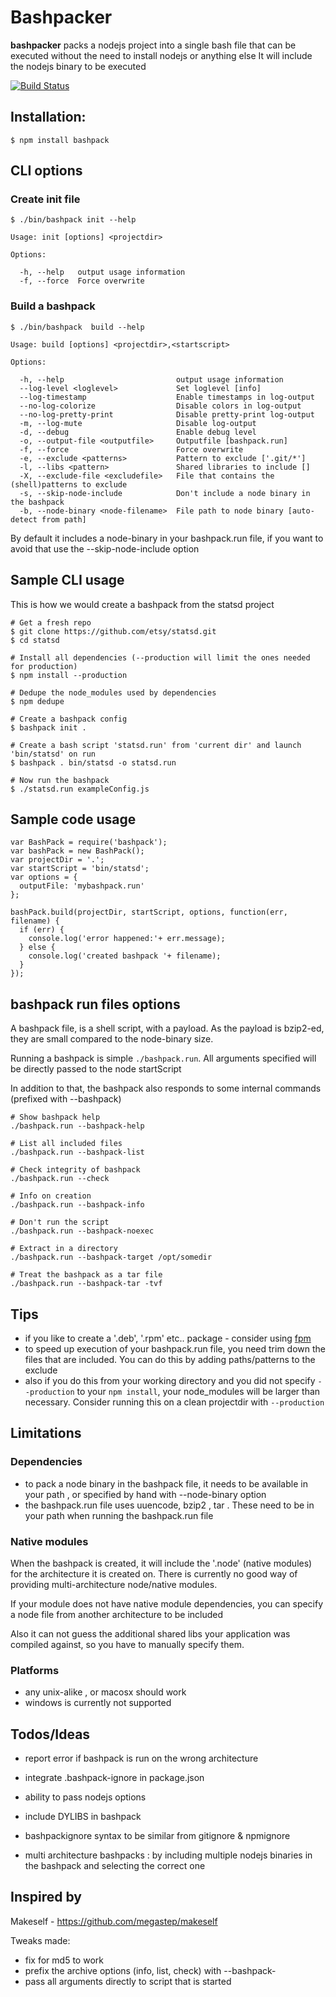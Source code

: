 # Bashpacker

**bashpacker** packs a nodejs project into a single bash file that can be executed without the need to install nodejs or anything else
It will include the nodejs binary to be executed

[![Build Status](https://travis-ci.org/jedi4ever/bashpack.png?branch=master)](https://travis-ci.org/jedi4ever/bashpack)

## Installation:

    $ npm install bashpack

## CLI options

### Create init file
    $ ./bin/bashpack init --help

    Usage: init [options] <projectdir>

    Options:

      -h, --help   output usage information
      -f, --force  Force overwrite


### Build a bashpack

    $ ./bin/bashpack  build --help

    Usage: build [options] <projectdir>,<startscript>

    Options:

      -h, --help                         output usage information
      --log-level <loglevel>             Set loglevel [info]
      --log-timestamp                    Enable timestamps in log-output
      --no-log-colorize                  Disable colors in log-output
      --no-log-pretty-print              Disable pretty-print log-output
      -m, --log-mute                     Disable log-output
      -d, --debug                        Enable debug level
      -o, --output-file <outputfile>     Outputfile [bashpack.run]
      -f, --force                        Force overwrite
      -e, --exclude <patterns>           Pattern to exclude ['.git/*']
      -l, --libs <pattern>               Shared libraries to include []
      -X, --exclude-file <excludefile>   File that contains the (shell)patterns to exclude
      -s, --skip-node-include            Don't include a node binary in the bashpack
      -b, --node-binary <node-filename>  File path to node binary [auto-detect from path]

By default it includes a node-binary in your bashpack.run file, if you want to avoid that use the --skip-node-include option

## Sample CLI usage

This is how we would create a bashpack from the statsd project

    # Get a fresh repo
    $ git clone https://github.com/etsy/statsd.git
    $ cd statsd

    # Install all dependencies (--production will limit the ones needed for production)
    $ npm install --production

    # Dedupe the node_modules used by dependencies
    $ npm dedupe

    # Create a bashpack config
    $ bashpack init .

    # Create a bash script 'statsd.run' from 'current dir' and launch 'bin/statsd' on run
    $ bashpack . bin/statsd -o statsd.run

    # Now run the bashpack
    $ ./statsd.run exampleConfig.js

## Sample code usage

    var BashPack = require('bashpack');
    var bashPack = new BashPack();
    var projectDir = '.';
    var startScript = 'bin/statsd';
    var options = {
      outputFile: 'mybashpack.run'
    };

    bashPack.build(projectDir, startScript, options, function(err, filename) {
      if (err) {
        console.log('error happened:'+ err.message);
      } else {
        console.log('created bashpack '+ filename);
      }
    });

## bashpack run files options
A bashpack file, is a shell script, with a payload.
As the payload is bzip2-ed, they are small compared to the node-binary size.

Running a bashpack is simple ``./bashpack.run``.
All arguments specified will be directly passed to the node startScript

In addition to that, the bashpack also responds to some internal commands (prefixed with --bashpack)

    # Show bashpack help
    ./bashpack.run --bashpack-help

    # List all included files
    ./bashpack.run --bashpack-list

    # Check integrity of bashpack
    ./bashpack.run --check

    # Info on creation
    ./bashpack.run --bashpack-info

    # Don't run the script
    ./bashpack.run --bashpack-noexec

    # Extract in a directory
    ./bashpack.run --bashpack-target /opt/somedir

    # Treat the bashpack as a tar file
    ./bashpack.run --bashpack-tar -tvf

## Tips

- if you like to create a '.deb', '.rpm' etc.. package - consider using [fpm](https://github.com/jordansissel/fpm)
- to speed up execution of your bashpack.run file, you need trim down the files that are included. You can do this by adding paths/patterns to the exclude
- also if you do this from your working directory and you did not specify ``--production`` to your ``npm install``, your node_modules will be larger than necessary. Consider running this on a clean projectdir with ``--production``


## Limitations

### Dependencies

- to pack a node binary in the bashpack file, it needs to be available in your path , or specified by hand with --node-binary option
- the bashpack.run file uses uuencode, bzip2 , tar . These need to be in your path when running the bashpack.run file

### Native modules
When the bashpack is created, it will include the '.node' (native modules) for the architecture it is created on.
There is currently no good way of providing multi-architecture node/native modules.

If your module does not have native module dependencies, you can specify a node file from another architecture to be included

Also it can not guess the additional shared libs your application was compiled against, so you have to manually specify them.

### Platforms

- any unix-alike , or macosx should work
- windows is currently not supported

## Todos/Ideas

- report error if bashpack is run on the wrong architecture
- integrate .bashpack-ignore in package.json
- ability to pass nodejs options

- include DYLIBS in bashpack

- bashpackignore syntax to be similar from gitignore & npmignore

- multi architecture bashpacks : by including multiple nodejs binaries in the bashpack and selecting the correct one

## Inspired by

Makeself - <https://github.com/megastep/makeself>

Tweaks made:
- fix for md5 to work
- prefix the archive options (info, list, check) with --bashpack-
- pass all arguments directly to script that is started

